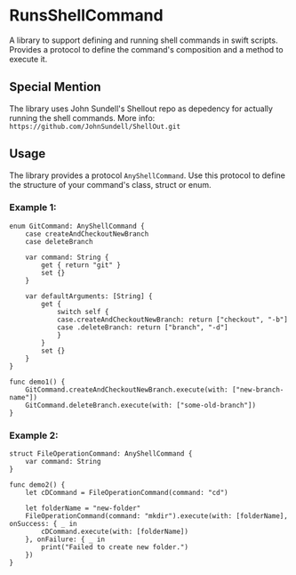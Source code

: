 # RunsShellCommand
A library to support defining and running shell commands in swift scripts. Provides a protocol to define the command's composition and a method to execute it.

## Special Mention
The library uses John Sundell's Shellout repo as depedency for actually running the shell commands.
More info:
`https://github.com/JohnSundell/ShellOut.git`

## Usage
The library provides a protocol `AnyShellCommand`. 
Use this protocol to define the structure of your command's class, struct or enum. 

### Example 1:
```
enum GitCommand: AnyShellCommand {
    case createAndCheckoutNewBranch
    case deleteBranch
    
    var command: String {
        get { return "git" }
        set {}
    }
    
    var defaultArguments: [String] {
        get {
            switch self {
            case.createAndCheckoutNewBranch: return ["checkout", "-b"]
            case .deleteBranch: return ["branch", "-d"]
            }
        }
        set {}
    }
}

func demo1() {
    GitCommand.createAndCheckoutNewBranch.execute(with: ["new-branch-name"])
    GitCommand.deleteBranch.execute(with: ["some-old-branch"])
}
```

### Example 2:
```
struct FileOperationCommand: AnyShellCommand {
    var command: String
}

func demo2() {
    let cDCommand = FileOperationCommand(command: "cd")

    let folderName = "new-folder"
    FileOperationCommand(command: "mkdir").execute(with: [folderName], onSuccess: { _ in
        cDCommand.execute(with: [folderName])
    }, onFailure: { _ in
        print("Failed to create new folder.")
    })
}

```
